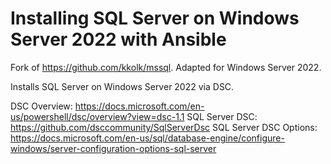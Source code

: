 # Installing SQL Server on Windows Server 2022 with Ansible
Fork of https://github.com/kkolk/mssql. Adapted for Windows Server 2022.

Installs SQL Server on Windows Server 2022 via DSC.  

DSC Overview: https://docs.microsoft.com/en-us/powershell/dsc/overview?view=dsc-1.1
SQL Server DSC: https://github.com/dsccommunity/SqlServerDsc
SQL Server DSC Options: https://docs.microsoft.com/en-us/sql/database-engine/configure-windows/server-configuration-options-sql-server


